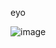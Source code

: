 eyo

![image](https://user-images.githubusercontent.com/67344817/187206247-154f6fbd-751c-4736-8a9a-a36ebee413c8.png)
